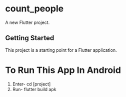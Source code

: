 # count_people

A new Flutter project.

## Getting Started

This project is a starting point for a Flutter application.

# To Run This App In Android

1. Enter- cd [project]
2. Run- flutter build apk